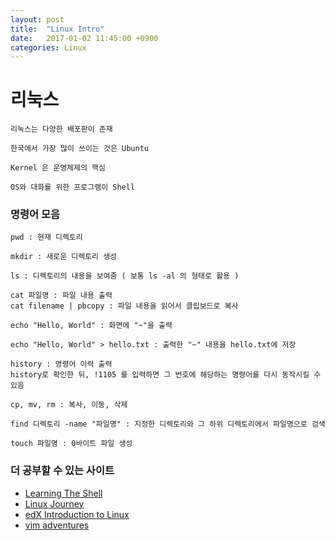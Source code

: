 ```yaml
---
layout: post
title:  "Linux Intro"
date:   2017-01-02 11:45:00 +0900
categories: Linux
---
```


# 리눅스

```
리눅스는 다양한 배포판이 존재

한국에서 가장 많이 쓰이는 것은 Ubuntu

Kernel 은 운영체제의 핵심

OS와 대화를 위한 프로그램이 Shell
```



### 명령어 모음

```
pwd : 현재 디렉토리

mkdir : 새로운 디렉토리 생성

ls : 디렉토리의 내용을 보여줌 ( 보통 ls -al 의 형태로 활용 )

cat 파일명 : 파일 내용 출력
cat filename | pbcopy : 파일 내용을 읽어서 클립보드로 복사

echo "Hello, World" : 화면에 "~"을 출력

echo "Hello, World" > hello.txt : 출력한 "~" 내용을 hello.txt에 저장

history : 명령어 이력 출력
history로 확인한 뒤, !1105 를 입력하면 그 번호에 해당하는 명령어를 다시 동작시킬 수 있음

cp, mv, rm : 복사, 이동, 삭제

find 디렉토리 -name "파일명" : 지정한 디렉토리와 그 하위 디렉토리에서 파일명으로 검색

touch 파일명 : 0바이트 파일 생성
```



### 더 공부할 수 있는 사이트

- [Learning The Shell](http://linuxcommand.org/lc3_learning_the_shell.php)
- [Linux Journey](https://linuxjourney.com/)
- [edX Introduction to Linux](https://www.edx.org/course/introduction-linux-linuxfoundationx-lfs101x-0)
- [vim adventures](http://vim-adventures.com/)